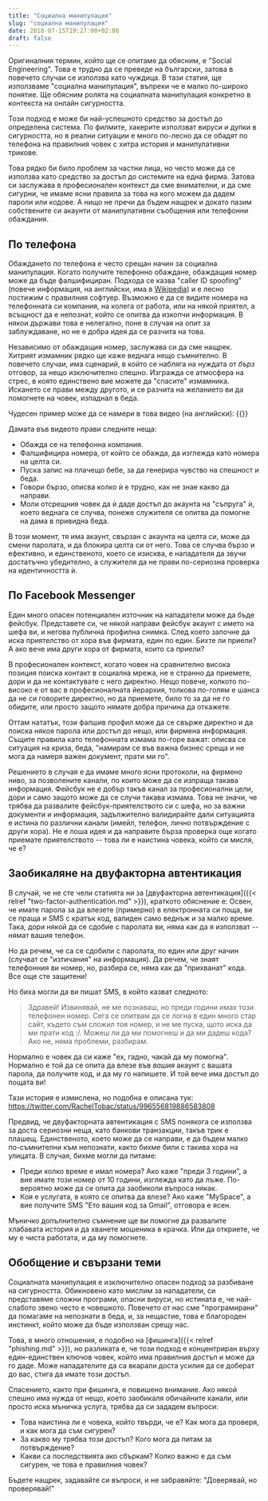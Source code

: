 ```yaml
---
title: "Социална манипулация"
slug: "социална манипулация"
date: 2018-07-15T19:27:00+02:00
draft: false
---
```


Оригиналния термин, който ще се опитаме да обясним, е "Social Engineering". Това е трудно да се преведе на български, затова в повечето случаи се използва като чуждица. В тази статия, ще използваме "социална манипулация", въпреки че е малко по-широко понятие. Ще обясним ролята на социалната манипулация конкретно в контекста на онлайн сигурността.

Този подход е може би най-успешното средство за достъп до определена система. По филмите, хакерите използват вируси и дупки в сигурността, но в реални ситуации е много по-лесно да се обадят по телефона на правилния човек с хитра история и манипулативни трикове.

Това рядко би било проблем за частни лица, но често може да се използва като средство за достъп до системите на една фирма. Затова си заслужава в професионален контекст да сме внимателни, и да сме сигурни, че имаме ясни правила за това на кого можем да дадем пароли или кодове. А нищо не пречи да бъдем нащрек и докато пазим собствените си акаунти от манипулативни съобщения или телефонни обаждания.

## По телефона

Обаждането по телефона е често срещан начин за социална манипулация. Когато получите телефонно обаждане, обаждащия номер може да бъде фалшифициран. Подхода се казва "caller ID spoofing" (повече информация, на английски, има в [Wikipedia](https://en.wikipedia.org/wiki/Caller_ID_spoofing)) и е лесно постижим с правилния софтуер. Възможно е да се видите номера на телефонната си компания, на колега от работа, или на някой приятел, а всъщност да е непознат, който се опитва да изкопчи информация. В някои държави това е нелегално, поне в случая на опит за заблуждаване, но не е добра идея да се разчита на това.

Независимо от обаждащия номер, заслужава си да сме нащрек. Хитрият измамник рядко ще каже веднага нещо съмнително. В повечето случаи, има сценарий, в който се набляга на нуждата от *бърз* отговор, за нещо изключително спешно. Изгражда се атмосфера на стрес, в която единствено вие можете да "спасите" измамника. Искането се прави между другото, и се разчита на желанието ви да помогнете на човек, изпаднал в беда.

Чудесен пример може да се намери в това видео (на английски): {{<youtube lc7scxvKQOo>}}

Дамата във видеото прави следните неща:

- Обажда се на телефонна компания.
- Фалшифицира номера, от който се обажда, да изглежда като номера на целта си.
- Пуска запис на плачещо бебе, за да генерира чувство на спешност и беда.
- Говори бързо, описва колко ѝ е трудно, как не знае какво да направи.
- Моли отсрещния човек да ѝ даде достъп до акаунта на "съпруга" ѝ, което веднага се случва, понеже служителя се опитва да помогне на дама в привидна беда.

В този момент, тя има акаунт, свързан с акаунта на целта си, може да смени паролата, и да блокира целта си от него. Това се случва бързо и ефективно, и единственото, което се изисква, е нападателя да звучи достатъчно убедително, а служителя да не прави по-сериозна проверка на идентичността ѝ.

## По Facebook Messenger

Един много опасен потенциален източник на нападатели може да бъде фейсбук. Представете си, че някой направи фейсбук акаунт с името на шефа ви, и негова публична профилна снимка. След което започне да иска приятелство от хора във фирмата, един по един. Бихте ли приели? А ако вече има други хора от фирмата, които са приели?

В професионален контекст, когато човек на сравнително висока позиция поиска контакт в социална мрежа, не е странно да приемете, дори и да не контактувате с него директно. Нещо повече, колкото по-високо е от вас в професионалната йерархия, толкова по-голям е шанса да не си говорите директно, но да приемете, било то за да не го обидите, или просто защото нямате добра причина да откажете.

Оттам нататък, този фалшив профил може да се свърже директно и да поиска някоя парола или достъп до нещо, или фирмена информация. Същите правила като телефонната измама по-горе важат: описва се ситуация на криза, беда, "намирам се във важна бизнес среща и не мога да намеря важен документ, прати ми го".

Решението в случая е да имаме много ясни протоколи, на фирмено ниво, за позволените канали, по които може да се изпраща такава информация. Фейсбук не е добър такъв канал за професионални цели, дори и само защото може да се случи такава измама. Това не значи, че трябва да развалите фейсбук-приятелството си с шефа, но за важни документи и информация, задължително валидирайте дали ситуацията е истина по различни канали (имейл, телефон, лично потвърждение с други хора). Не е лоша идея и да направите бърза проверка още когато приемате приятелството -- това ли е наистина човека, който си мисля, че е?

## Заобикаляне на двуфакторна автентикация

В случай, че не сте чели статията ни за  [двуфакторна автентикация]({{< relref "two-factor-authentication.md" >}}), краткото обяснение е: Освен, че имате парола за да влезете (примерно) в електронната си поща, ви се праща и SMS с кратък код, валиден само веднъж и за малко време. Така, дори някой да се сдобие с паролата ви, няма как да я използват -- нямат вашия телефон.

Но да речем, че са се сдобили с паролата, по един или друг начин (случват се "изтичания" на информация). Да речем, че знаят телефонния ви номер, но, разбира се, няма как да "прихванат" кода. Все още сте защитени!

Но биха могли да ви пишат SMS, в който казват следното:

> Здравей! Извинявай, не ме познаваш, но преди години имах този телефонен номер. Сега се опитвам да се логна в един много стар сайт, където съм сложил тоя номер, и не ме пуска, щото иска да ми прати код :/. Можеш ли да ми помогнеш и да ми дадеш кода? Ако не, няма проблеми, разбирам.

Нормално е човек да си каже "ех, гадно, чакай да му помогна". Нормално е той да се опита да влезе във *вашия* акаунт с вашата парола, да получите код, и да му го напишете. И той вече има достъп до пощата ви!

Тази история е измислена, но подобна е описана тук: https://twitter.com/RachelTobac/status/996556819886583808

Предвид, че двуфакторната автентикация с SMS понякога се използва за доста сериозни неща, като банкови транзакции, такъв трик е плашещ. Единственото, което може да се направи, е да бъдем малко по-съмнителни към непознати, както бихме били с такива хора на улицата. В случая, бихме могли да питаме:

- Преди колко време е имал номера? Ако каже "преди 3 години", а вие имате този номер от 10 години, изглежда като да лъже. По-вероятно може да се опита да заобиколи въпроса някак.
- Коя е услугата, в която се опитва да влезе? Ако каже "MySpace", а вие получите SMS "Ето вашия код за Gmail", отговора е ясен.

Мъничко допълнително съмнение ще ви помогне да развалите хлабавата история и да хванете мошеника в крачка. Или да откриете, че му е чиста работата, и да му помогнете.

## Обобщение и свързани теми

Социалната манипулация е изключително опасен подход за разбиване на сигурността. Обикновено като мислим за нападатели, си представяме сложни програми, опасни вируси, но истината е, че най-слабото звено често е човешкото. Повечето от нас сме "програмирани" да помагаме на непознати в беда, и, за нещастие, това е благороден инстинкт, който може да бъде използван срещу нас.

Това, в много отношения, е подобно на [фишинга]({{< relref "phishing.md" >}}), но разликата е, че този подход е концентриран върху един-единствен ключов човек, който има правилния достъп и може да го даде. Може нападателите да са вкарали доста усилия да се доберат до вас, стига да имате този достъп.

Спасението, както при фишинга, е повишено внимание. Ако някой спешно има нужда от нещо, което заобикаля обичайните канали, или просто иска мъничка услуга, трябва да си зададем въпроси:

- Това наистина ли е човека, който твърди, че е? Как мога да проверя, и как мога да съм сигурен?
- За какво му трябва този достъп? Кого мога да питам за потвърждение?
- Какви са последствията ако сбъркам? Колко важно е да съм сигурен, че това е правилния човек?

Бъдете нащрек, задавайте си въпроси, и не забравяйте: "Доверявай, но проверявай!"
